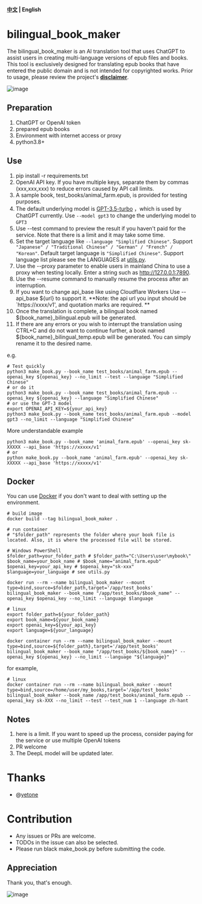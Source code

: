 **[中文](./README-CN.md) | English**

# bilingual_book_maker
The bilingual_book_maker is an AI translation tool that uses ChatGPT to assist users in creating multi-language versions of epub files and books. This tool is exclusively designed for translating epub books that have entered the public domain and is not intended for copyrighted works. Prior to usage, please review the project's **[disclaimer](./disclaimer.md)**.

![image](https://user-images.githubusercontent.com/15976103/222317531-a05317c5-4eee-49de-95cd-04063d9539d9.png)


## Preparation

1. ChatGPT or OpenAI token
2. prepared epub books
3. Environment with internet access or proxy
4. python3.8+


## Use

1. pip install -r requirements.txt
2. OpenAI API key. If you have multiple keys, separate them by commas (xxx,xxx,xxx) to reduce errors caused by API call limits.
3. A sample book, test_books/animal_farm.epub, is provided for testing purposes.
4. The default underlying model is [GPT-3.5-turbo](https://openai.com/blog/introducing-chatgpt-and-whisper-apis) ，which is used by ChatGPT currently. Use `--model gpt3` to change the underlying model to `GPT3`
5. Use --test command to preview the result if you haven't paid for the service. Note that there is a limit and it may take some time.
6. Set the target language like `--language "Simplified Chinese"`.
   Support ` "Japanese" / "Traditional Chinese" / "German" / "French" / "Korean"`.
   Default target language is `"Simplified Chinese"`. Support language list please see the LANGUAGES at [utils.py](./utils.py).
7. Use the --proxy parameter to enable users in mainland China to use a proxy when testing locally. Enter a string such as http://127.0.0.1:7890.
8. Use the --resume command to manually resume the process after an interruption.
9. If you want to change api_base like using Cloudflare Workers Use --api_base ${url} to support it. **Note: the api url you input should be `https://xxxx/v1', and quotation marks are required. **
10. Once the translation is complete, a bilingual book named ${book_name}_bilingual.epub will be generated.
11. If there are any errors or you wish to interrupt the translation using CTRL+C and do not want to continue further, a book named ${book_name}_bilingual_temp.epub will be generated. You can simply rename it to the desired name.

e.g.
```shell
# Test quickly
python3 make_book.py --book_name test_books/animal_farm.epub --openai_key ${openai_key} --no_limit --test --language "Simplified Chinese"
# or do it
python3 make_book.py --book_name test_books/animal_farm.epub --openai_key ${openai_key} --language "Simplified Chinese"
# or use the GPT-3 model
export OPENAI_API_KEY=${your_api_key}
python3 make_book.py --book_name test_books/animal_farm.epub --model gpt3 --no_limit --language "Simplified Chinese"
```
More understandable example
```shell
python3 make_book.py --book_name 'animal_farm.epub' --openai_key sk-XXXXX --api_base 'https://xxxxx/v1'
# or
python make_book.py --book_name 'animal_farm.epub' --openai_key sk-XXXXX --api_base 'https://xxxxx/v1'
```

## Docker
You can use [Docker](https://www.docker.com/) if you don't want to deal with setting up the environment.
```shell
# build image
docker build --tag bilingual_book_maker .

# run container
# "$folder_path" represents the folder where your book file is located. Also, it is where the processed file will be stored.

# Windows PowerShell
$folder_path=your_folder_path # $folder_path="C:\Users\user\mybook\"
$book_name=your_book_name # $book_name="animal_farm.epub"
$openai_key=your_api_key # $openai_key="sk-xxx"
$language=your_language # see utils.py

docker run --rm --name bilingual_book_maker --mount type=bind,source=$folder_path,target='/app/test_books' bilingual_book_maker --book_name "/app/test_books/$book_name" --openai_key $openai_key --no_limit --language $language

# linux
export folder_path=${your_folder_path}
export book_name=${your_book_name}
export openai_key=${your_api_key}
export language=${your_language}

docker container run --rm --name bilingual_book_maker --mount type=bind,source=${folder_path},target='/app/test_books' bilingual_book_maker --book_name "/app/test_books/${book_name}" --openai_key ${openai_key} --no_limit --language "${language}"
```
for example,
```shell
# linux
docker container run --rm --name bilingual_book_maker --mount type=bind,source=/home/user/my_books,target='/app/test_books' bilingual_book_maker --book_name /app/test_books/animal_farm.epub --openai_key sk-XXX --no_limit --test --test_num 1 --language zh-hant
```

## Notes

1. here is a limit. If you want to speed up the process, consider paying for the service or use multiple OpenAI tokens
2. PR welcome
3. The DeepL model will be updated later.


# Thanks

- @[yetone](https://github.com/yetone)

# Contribution

- Any issues or PRs are welcome.
- TODOs in the issue can also be selected.
- Please run black make_book.py before submitting the code.

## Appreciation

Thank you, that's enough.

![image](https://user-images.githubusercontent.com/15976103/222407199-1ed8930c-13a8-402b-9993-aaac8ee84744.png)
